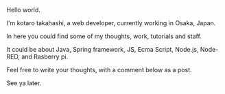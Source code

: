 Hello world.

I'm kotaro takahashi, a web developer, currently working in Osaka, Japan.

In here you could find some of my thoughts, work, tutorials and staff.

It could be about Java, Spring framework, JS, Ecma Script, Node.js, Node-RED, and Rasberry pi.

Feel free to write your thoughts, with a comment below as a post.

See ya later.
